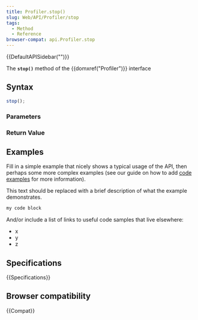 ```yaml
---
title: Profiler.stop()
slug: Web/API/Profiler/stop
tags:
  - Method
  - Reference
browser-compat: api.Profiler.stop
---
```

{{DefaultAPISidebar("")}}

The **`stop()`** method of the {{domxref("Profiler")}} interface 

## Syntax

```js
stop();
```

### Parameters



### Return Value



## Examples

Fill in a simple example that nicely shows a typical usage of the API, then perhaps some more complex examples (see our guide on how to add [code examples](/en-US/docs/MDN/Contribute/Structures/Code_examples) for more information).

This text should be replaced with a brief description of what the example demonstrates.

```js
my code block
```

And/or include a list of links to useful code samples that live elsewhere:

*   x
*   y
*   z

## Specifications

{{Specifications}}

## Browser compatibility

{{Compat}}

